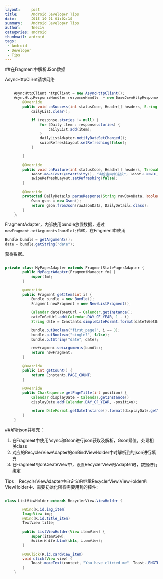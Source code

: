 ```yaml
---
layout:     post
title:      Android Developer Tips
date:       2015-10-01 01:02:18
summary:    Android Developer Tips
author:     Tneciv
categories: android
thumbnail: android
tags:
 - Android 
 - Developer 
 - Tips
---
```


##在Fragment中解析JSon数据

AsyncHttpClient请求网络


````java

	AsyncHttpClient httpClient = new AsyncHttpClient();
	AsyncHttpResponseHandler responseHandler = new BaseJsonHttpResponseHandler<DailyDetails>() {
		@Override
		public void onSuccess(int statusCode, Header[] headers, String rawJsonResponse, DailyDetails response) {
			dailyList.clear();

			if (response.stories != null) {
				for (Daily item : response.stories) {
					dailyList.add(item);
				}
				dailyListAdapter.notifyDataSetChanged();
				swipeRefreshLayout.setRefreshing(false);
			}

		}

		@Override
		public void onFailure(int statusCode, Header[] headers, Throwable throwable, String rawJsonData, DailyDetails errorResponse) {
			Toast.makeText(getActivity(), "请检查网络连接", Toast.LENGTH_SHORT).show();
			swipeRefreshLayout.setRefreshing(false);
		}

		@Override
		protected DailyDetails parseResponse(String rawJsonData, boolean isFailure) throws Throwable {
			Gson gson = new Gson();
			return gson.fromJson(rawJsonData, DailyDetails.class);
		}
	};

````

FragmentAdapter，内部使用bundle放置数据，通过``newFragment.setArguments(bundle);``传递，在Fragment中使用

````java
Bundle bundle = getArguments();
date = bundle.getString("date");
````
获得数据。

````java

private class MyPagerAdapter extends FragmentStatePagerAdapter {
        public MyPagerAdapter(FragmentManager fm) {
            super(fm);
        }

        @Override
        public Fragment getItem(int i) {
            Bundle bundle = new Bundle();
            Fragment newFragment = new NewsListFragment();

            Calendar dateToGetUrl = Calendar.getInstance();
            dateToGetUrl.add(Calendar.DAY_OF_YEAR, 1 - i);
            String date = Constants.simpleDateFormat.format(dateToGetUrl.getTime());

            bundle.putBoolean("first_page?", i == 0);
            bundle.putBoolean("single?", false);
            bundle.putString("date", date);

            newFragment.setArguments(bundle);
            return newFragment;
        }

        @Override
        public int getCount() {
            return Constants.PAGE_COUNT;
        }

        @Override
        public CharSequence getPageTitle(int position) {
            Calendar displayDate = Calendar.getInstance();
            displayDate.add(Calendar.DAY_OF_YEAR, -position);

            return DateFormat.getDateInstance().format(displayDate.getTime());
        }
    }

````

##解析json并填充：
1. 在Fragment中使用Async和Gson进行json获取及解析，Gson赋值，处理相关class
2. 对应的RecyclerViewAdapter的onBindViewHolder中对解析到的json进行填充
3. 在Fragment的onCreateView中，设置RecyclerView的Adapter时，数据进行绑定

Tips：
RecyclerViewAdapter中自定义的继承RecyclerView.ViewHolder的ViewHolder中，需要初始化所有需要用到的控件:

````java

class ListViewHolder extends RecyclerView.ViewHolder {

		@Bind(R.id.img_item)
		ImageView img;
		@Bind(R.id.title_item)
		TextView title;

		public ListViewHolder(View itemView) {
			super(itemView);
			ButterKnife.bind(this, itemView);
		}

		@OnClick(R.id.cardview_item)
		void click(View view) {
			Toast.makeText(context, "You have clicked me", Toast.LENGTH_SHORT).show();
		}
	}

````